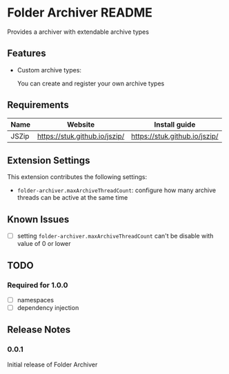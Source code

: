 # Folder Archiver README

Provides a archiver with extendable archive types

## Features

* Custom archive types:

   You can create and register your own archive types

## Requirements

  Name |            Website            |         Install guide         
 ----- | ----------------------------- | ----------------------------- 
 JSZip | https://stuk.github.io/jszip/ | https://stuk.github.io/jszip/ 

## Extension Settings

This extension contributes the following settings:

* `folder-archiver.maxArchiveThreadCount`: configure how many archive threads can be active at the same time

## Known Issues

 - [ ] setting `folder-archiver.maxArchiveThreadCount` can't be disable with value of 0 or lower

## TODO

### Required for 1.0.0
 - [ ] namespaces
 - [ ] dependency injection

## Release Notes

### 0.0.1

Initial release of Folder Archiver
